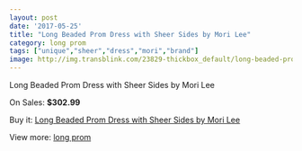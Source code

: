 ```yaml
---
layout: post
date: '2017-05-25'
title: "Long Beaded Prom Dress with Sheer Sides by Mori Lee"
category: long prom
tags: ["unique","sheer","dress","mori","brand"]
image: http://img.transblink.com/23829-thickbox_default/long-beaded-prom-dress-with-sheer-sides-by-mori-lee.jpg
---
```

Long Beaded Prom Dress with Sheer Sides by Mori Lee

On Sales: **$302.99**
<a href="https://www.transblink.com/en/long-prom/7562-long-beaded-prom-dress-with-sheer-sides-by-mori-lee.html"><amp-img layout="responsive" width="600" height="600" src="//img.transblink.com/23829-thickbox_default/long-beaded-prom-dress-with-sheer-sides-by-mori-lee.jpg" alt="Long Beaded Prom Dress with Sheer Sides by Mori Lee 0" /></a>
<a href="https://www.transblink.com/en/long-prom/7562-long-beaded-prom-dress-with-sheer-sides-by-mori-lee.html"><amp-img layout="responsive" width="600" height="600" src="//img.transblink.com/23833-thickbox_default/long-beaded-prom-dress-with-sheer-sides-by-mori-lee.jpg" alt="Long Beaded Prom Dress with Sheer Sides by Mori Lee 1" /></a>
<a href="https://www.transblink.com/en/long-prom/7562-long-beaded-prom-dress-with-sheer-sides-by-mori-lee.html"><amp-img layout="responsive" width="600" height="600" src="//img.transblink.com/23832-thickbox_default/long-beaded-prom-dress-with-sheer-sides-by-mori-lee.jpg" alt="Long Beaded Prom Dress with Sheer Sides by Mori Lee 2" /></a>
<a href="https://www.transblink.com/en/long-prom/7562-long-beaded-prom-dress-with-sheer-sides-by-mori-lee.html"><amp-img layout="responsive" width="600" height="600" src="//img.transblink.com/23831-thickbox_default/long-beaded-prom-dress-with-sheer-sides-by-mori-lee.jpg" alt="Long Beaded Prom Dress with Sheer Sides by Mori Lee 3" /></a>
<a href="https://www.transblink.com/en/long-prom/7562-long-beaded-prom-dress-with-sheer-sides-by-mori-lee.html"><amp-img layout="responsive" width="600" height="600" src="//img.transblink.com/23830-thickbox_default/long-beaded-prom-dress-with-sheer-sides-by-mori-lee.jpg" alt="Long Beaded Prom Dress with Sheer Sides by Mori Lee 4" /></a>

Buy it: [Long Beaded Prom Dress with Sheer Sides by Mori Lee](https://www.transblink.com/en/long-prom/7562-long-beaded-prom-dress-with-sheer-sides-by-mori-lee.html "Long Beaded Prom Dress with Sheer Sides by Mori Lee")

View more: [long prom](https://www.transblink.com/en/58-long-prom "long prom")